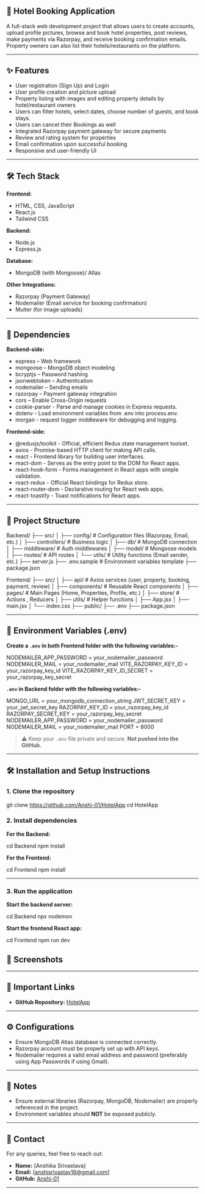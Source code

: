 ## 🏨 Hotel Booking Application

A full-stack web development project that allows users to create accounts, upload profile pictures, browse and book hotel properties, post reviews, make payments via Razorpay, and receive booking confirmation emails. Property owners can also list their hotels/restaurants on the platform.

---

## ✨ Features

- User registration (Sign Up) and Login
- User profile creation and picture upload
- Property listing with images and editing property details by hotel/restaurant owners
- Users can filter hotels, select dates, choose number of guests, and book stays.
- Users can cancel their Bookings as well
- Integrated Razorpay payment gateway for secure payments
- Review and rating system for properties
- Email confirmation upon successful booking
- Responsive and user-friendly UI

---

## 🛠️ Tech Stack

**Frontend:**  
- HTML, CSS, JavaScript  
- React.js  
- Tailwind CSS  

**Backend:**  
- Node.js  
- Express.js  

**Database:**  
- MongoDB (with Mongoose)/ Atlas

**Other Integrations:**  
- Razorpay (Payment Gateway)  
- Nodemailer (Email service for booking confirmation)
- Multer (for image uploads)

---

## 🧩 Dependencies

**Backend-side:**
- express – Web framework
- mongoose – MongoDB object modeling
- bcryptjs – Password hashing
- jsonwebtoken – Authentication
- nodemailer – Sending emails
- razorpay – Payment gateway integration
- cors – Enable Cross-Origin requests
- cookie-parser	- Parse and manage cookies in Express requests.
- dotenv -	Load environment variables from .env into process.env.
- morgan - request logger middleware for debugging and logging.


**Frontend-side:**
- @reduxjs/toolkit - Official, efficient Redux state management toolset.
- axios - Promise-based HTTP client for making API calls.
- react	- Frontend library for building user interfaces.
- react-dom	-	Serves as the entry point to the DOM for React apps.
- react-hook-form	-	Forms management in React apps with simple validation.
- react-redux	-	Official React bindings for Redux store.
- react-router-dom -	Declarative routing for React web apps.
- react-toastify - Toast notifications for React apps.

---

## 📁 Project Structure

Backend/
├── src/
│   ├── config/         # Configuration files (Razorpay, Email, etc.)
│   ├── controllers/    # Business logic
│   ├── db/             # MongoDB connection
│   ├── middleware/     # Auth middlewares
│   ├── model/          # Mongoose models
│   ├── routes/         # API routes
│   └── utils/          # Utility functions (Email sender, etc.)
├── server.js
├── .env.sample         # Environment variables template
├── package.json

Frontend/
├── src/
│   ├── api/            # Axios services (user, property, booking, payment, review)
│   ├── components/     # Reusable React components
│   ├── pages/          # Main Pages (Home, Properties, Profile, etc.)
│   ├── store/          # Actions , Reducers
│   ├── utils/          # Helper functions
│   ├── App.jsx
│   ├── main.jsx
│   └── index.css
├── public/
├── .env
├── package.json


---

## 🔑 Environment Variables (.env)

**Create a `.env` in both Frontend folder with the following variables:-**

NODEMAILER_APP_PASSWORD = your_nodemailer_password
NODEMAILER_MAIL = your_nodemailer_mail
VITE_RAZORPAY_KEY_ID = your_razorpay_key_id
VITE_RAZORPAY_KEY_ID_SECRET = your_razorpay_key_secret


**`.env` in Backend folder with the following variables:-**

MONGO_URL = your_mongodb_connection_string
JWT_SECRET_KEY = your_jwt_secret_key
RAZORPAY_KEY_ID = your_razorpay_key_id
RAZORPAY_SECRET_KEY = your_razorpay_key_secret
NODEMAILER_APP_PASSWORD = your_nodemailer_password
NODEMAILER_MAIL = your_nodemailer_mail
PORT = 8000

> ⚠️ Keep your `.env` file private and secure. **Not pushed into the GitHub.**

---

## 🛠️ Installation and Setup Instructions

### 1. Clone the repository

git clone https://github.com/Anshi-01/HotelApp
cd HotelApp


### 2. Install dependencies

**For the Backend:**

cd Backend
npm install


**For the Frontend:**

cd Frontend
npm install


---

### 3. Run the application

**Start the backend server:**

cd Backend
npx nodemon


**Start the frontend React app:**

cd Frontend
npm run dev



## 📸 Screenshots




---

## 🔗 Important Links

- **GitHub Repository:** [HotelApp](https://github.com/Anshi-01/HotelApp)

---

## ⚙️ Configurations

- Ensure MongoDB Atlas database is connected correctly.
- Razorpay account must be properly set up with API keys.
- Nodemailer requires a valid email address and password (preferably using App Passwords if using Gmail).

---

## 📢 Notes

- Ensure external libraries (Razorpay, MongoDB, Nodemailer) are properly referenced in the project.
- Environment variables should **NOT** be exposed publicly.

---

## 📩 Contact

For any queries, feel free to reach out:

- **Name:** [Anshika Srivastava]
- **Email:** [anshisrivastav16@gmail.com]
- **GitHub:** [Anshi-01](https://github.com/Anshi-01)

---
